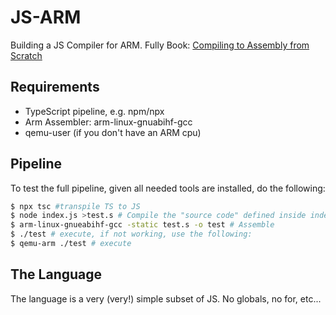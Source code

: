 # JS-ARM
Building a JS Compiler for ARM. Fully Book: [Compiling to Assembly from Scratch](https://keleshev.com/compiling-to-assembly-from-scratch/)

## Requirements
- TypeScript pipeline, e.g. npm/npx
- Arm Assembler: arm-linux-gnuabihf-gcc
- qemu-user (if you don't have an ARM cpu)


## Pipeline
To test the full pipeline, given all needed tools are installed, do the following:
```sh
$ npx tsc #transpile TS to JS
$ node index.js >test.s # Compile the "source code" defined inside index.ts
$ arm-linux-gnueabihf-gcc -static test.s -o test # Assemble
$ ./test # execute, if not working, use the following:
$ qemu-arm ./test # execute
```

## The Language
The language is a very (very!) simple subset of JS. No globals, no for, etc...

